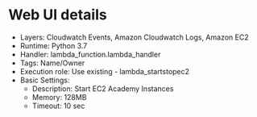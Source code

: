 # Web UI details

* Layers: Cloudwatch Events, Amazon Cloudwatch Logs, Amazon EC2
* Runtime: Python 3.7
* Handler: lambda_function.lambda_handler
* Tags: Name/Owner
* Execution role: Use existing - lambda_startstopec2
* Basic Settings:
  * Description: Start EC2 Academy Instances
  * Memory: 128MB
  * Timeout: 10 sec

